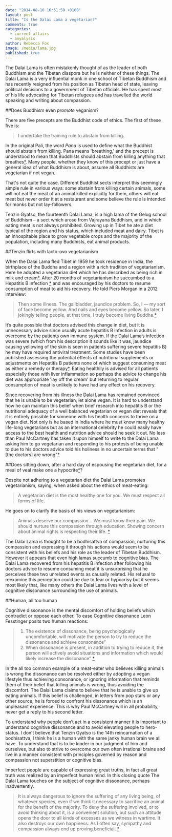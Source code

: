```yaml
---
date: "2014-08-10 16:51:50 +0100"
layout: post
title: "Is the Dalai Lama a vegetarian?"
comments: true
categories: 
  - current affairs
  - anyalysis
author: Rebecca Fox
image: /media/lama.jpg
published: true
---
```


The Dalai Lama is often mistakenly thought of as the leader of both Buddhism and the Tibetan diaspora but he is neither of these things. The Dalai Lama is a very influential monk in one school of Tibetan Buddhism and has recently resigned from his position as Tibetan head of state, leaving political decisions to a government<!--more-->  of Tibetan officials. He has spent most of his life advocating for Tibetan refugees and has travelled the world speaking and writing about compassion. 

##Does Buddhism even *promote* veganism?

There are five precepts are the Buddhist code of ethics. The first of these five is:
 
>I undertake the training rule to abstain from killing.
 
In the original Pali, the word *Pana* is used to define what the Buddhist should abstain from killing. Pana means 'breathing,' and the precept is understood to mean that Buddhists should abstain from killing anything that breathes[*](http://en.wikipedia.org/wiki/Five_Precepts "Wikipedia article on the five precepts"). Many people, whether they know of this precept or just have a general idea of what Buddhism is about, assume all Buddhists are vegetarian if not vegan.
 
That's not quite the case. Different Buddhist sects interpret this seemingly simple rule in various ways: some abstain from killing certain animals, some will not eat the meat of an animal killed explicitly for them, others will eat meat but never order it at a restaurant and some believe the rule is intended for monks but not lay-followers.
 
Tenzin Gyatso, the fourteenth Dalai Lama, is a high lama of the Gelug school of Buddhism – a sect which arose from Vajrayana Buddhism, and in which eating meat is not always prohibited. Growing up in Tibet he ate a diet typical of the region and his status, which included meat and dairy. Tibet is an inhospitable place to grow vegetable crops and the majority of the population, including many Buddhists, eat animal products.

##Tenzin flirts with lacto-ovo vegetarianism
 
When the Dalai Lama fled Tibet in 1959 he took residence in India, the birthplace of the Buddha and a region with a rich tradition of vegetarianism. Here he adopted a vegetarian diet which he has described as being rich in milk and cream[*](http://www.dalailama.com/messages/transcripts/barkha-dutt-interview-ndtv "Transcript of a 2010 interview with in which the Dalai Lama describes his vegetarian diet to Barkha Dutt of NDTV"). After 20 months of vegetarianism he succumbed to a Hepatitis B infection [*](http://www.independent.co.uk/news/world/asia/karma-chameleon-he-charms-the-west-but-can-the-dalai-lama-save-tibet-828785.html "Article covering the biography of the Dalai Lama including details of his Hepatitis B") and was encouraged by his doctors to resume consumption of meat to aid his recovery. He told Piers Morgan in a 2012 interview:
 
> Then some illness. The gallbladder, jaundice problem. So, I — my sort of face become yellow.  And nails and eyes become yellow. So later, I jokingly telling people, at that time, I truly become living Buddha.[*](http://transcripts.cnn.com/TRANSCRIPTS/1204/25/pmt.01.html "Transcript of a 2012 Piers Morgan interview with the Dalai Lama")
 
It’s quite possible that doctors advised this change in diet, but it is unnecessary advice since usually acute hepatitis B infection in adults is overcome by the patients own immune system. If the Dalai Lama’s infection was severe (which from his description it sounds like it was, jaundice causing yellowing of the skin is seen in patients suffering severe hepatitis B) he may have required antiviral treatment.  Some studies have been published assessing the potential effects of nutritional supplements or adjustments on Hepatitis B patients none of which suggest consuming meat as either a remedy or therapy[*](http://www.lef.org/protocols/infections/hepatitis_b_08.htm#nutritional "Article summarizing the effect of various nutrition strategies that have been studied in Hepatitis B patients. "). Eating healthily is advised for all patients especially those with liver inflammation so perhaps the advice to change his diet was appropriate 'lay off the cream' but returning to regular consumption of meat is unlikely to have had any effect on his recovery.
 
Since recovering from his illness the Dalai Lama has remained convinced that he is unable to be vegetarian, let alone vegan.  It is hard to understand how he can maintain this belief when brief research into hepatitis B or the nutritional adequacy of a well balanced vegetarian or vegan diet reveals that it is entirely possible for someone with his health concerns to thrive on a vegan diet. Not only is he based in India where he must know many healthy life-long vegetarians but as an international celebrity he could easily have access to the best health and nutrition advice should he seek it out. No less than Paul McCartney has taken it upon himself to write to the Dalai Lama asking him to go vegetarian and responding to his protests of being unable to due to his doctors advice told his holiness in no uncertain terms that "[the doctors] are wrong"[*](http://www.ecorazzi.com/2008/12/16/paul-mccartney-reveals-shock-in-dalai-lamas-meat-eating-ways/ "Paul McCartney petitions the Dalai Lama")

##Does sitting down, after a hard day of espousing the vegetarian diet, for a meal of veal make one a hypocrite[*](http://www.chow.com/food-news/2820/the-dalai-lama-loves-him-some-veal/ "In 2007 he Dalai Lama enjoyed a decadent meal prepared by chef Sandy D’Amato that included veal")?
 
Despite not adhering to a vegetarian diet the Dalai Lama promotes vegetarianism, saying, when asked about the ethics of meat-eating:
 
>A vegetarian diet is the most healthy one for you. We must respect all forms of life.
 
He goes on to clarify the basis of his views on vegetarianism:
 
>Animals deserve our compassion... We must know their pain. We should nurture this compassion through education. Showing concern about animal rights is respecting their life. [*](http://www.ecorazzi.com/2012/11/29/dalai-lama-its-best-to-go-vegetarian/ "Article explaining the Dalai Lamas stance on vegetarianism")
 
The Dalai Lama is thought to be a bodhisattva of compassion, nurturing this compassion and expressing it through his actions would seem to be consistent with his beliefs and his role as the leader of Tibetan Buddhism. However it appears that even high lamas succumb to cognitive bias. The Dalai Lama recovered from his hepatitis B infection after following his doctors advice to resume consuming meat it is unsurprising that he perceives  these two unrelated events as causally related. His refusal to reexamine this perception could be due to fear or hypocrisy but it seems most likely that, like many others the Dalai Lama lives with a level of cognitive dissonance surrounding the use of animals.

##Human, all too human
 
Cognitive dissonance is the mental discomfort of holding beliefs which contradict or oppose each other. To ease Cognitive dissonance Leon Fesstinger posits two human reactions:
 
>1. The existence of dissonance, being psychologically uncomfortable, will motivate the person to try to reduce the dissonance and achieve consonance"
>2. When dissonance is present, in addition to trying to reduce it, the person will actively avoid situations and information which would likely  increase the dissonance” [*](http://en.wikipedia.org/wiki/Cognitive_dissonance "From the Wikipedia article on cognative dissonance")
 
In the all too common example of a meat-eater who believes killing animals is wrong the dissonance can be resolved either by adopting a vegan lifestyle thus achieving consonance, or ignoring information that reminds them of their belief that killing animals is wrong, thus avoiding the discomfort. The Dalai Lama claims to believe that he is unable to give up eating animals. If this belief is challenged, in letters from pop stars or any other source, he is forced to confront his dissonance which is an unpleasant experience. This is why Paul McCartney will in all probability, never get a reply to his second letter.
 
To understand why people don’t act in a consistent manner it is important to understand cognitive dissonance and to avoid elevating people to hero-status. I don’t believe that Tenzin Gyatso is the 14th reincarnation of a bodhisattva, I think he is a human with the same janky human brain we all have. To understand that is to be kinder in our judgment of him and ourselves, but also to strive to overcome our own often irrational brains and live in a manner consistent with principles governed by reason and compassion not superstition or cognitive bias.
 
Imperfect people are capable of expressing great truths, in fact all great truth was realized by an imperfect human mind. In this closing quote The Dalai Lama touches on the subject of cognitive dissonance, perhaps inadvertently.
 
>It is always dangerous to ignore the suffering of any living being, of whatever species, even if we think it necessary to sacrifice an animal for the benefit of the majority. To deny the suffering involved, or to avoid thinking about it, is a convenient solution, but such an attitude opens the door to all kinds of excesses as we witness in wartime. It also destroys our own happiness.  As I often say, sympathy and compassion always end up proving beneficial. [*](http://samvidbeauty.com/2013/02/a-lesson-from-the-dalai-lama-on-meat-eating "Quote attributed to the Dalai Lama in this article ‘A Lesson From the Dalai Lama On Meat Eating’")